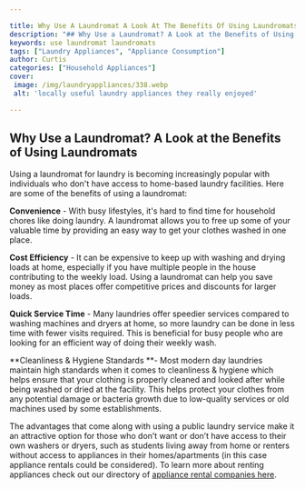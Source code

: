 ```yaml
---

title: Why Use A Laundromat A Look At The Benefits Of Using Laundromats
description: "## Why Use a Laundromat? A Look at the Benefits of Using Laundromats...find out now"
keywords: use laundromat laundromats
tags: ["Laundry Appliances", "Appliance Consumption"]
author: Curtis
categories: ["Household Appliances"]
cover: 
 image: /img/laundryappliances/338.webp
 alt: 'locally useful laundry appliances they really enjoyed'

---
```


## Why Use a Laundromat? A Look at the Benefits of Using Laundromats
Using a laundromat for laundry is becoming increasingly popular with individuals who don't have access to home-based laundry facilities. Here are some of the benefits of using a laundromat: 

**Convenience** - With busy lifestyles, it's hard to find time for household chores like doing laundry. A laundromat allows you to free up some of your valuable time by providing an easy way to get your clothes washed in one place. 

**Cost Efficiency** - It can be expensive to keep up with washing and drying loads at home, especially if you have multiple people in the house contributing to the weekly load. Using a laundromat can help you save money as most places offer competitive prices and discounts for larger loads. 

**Quick Service Time** - Many laundries offer speedier services compared to washing machines and dryers at home, so more laundry can be done in less time with fewer visits required. This is beneficial for busy people who are looking for an efficient way of doing their weekly wash. 

 **Cleanliness & Hygiene Standards **- Most modern day laundries maintain high standards when it comes to cleanliness & hygiene which helps ensure that your clothing is properly cleaned and looked after while being washed or dried at the facility. This helps protect your clothes from any potential damage or bacteria growth due to low-quality services or old machines used by some establishments. 

 The advantages that come along with using a public laundry service make it an attractive option for those who don’t want or don’t have access to their own washers or dryers, such as students living away from home or renters without access to appliances in their homes/apartments (in this case appliance rentals could be considered). To learn more about renting appliances check out our directory of [appliance rental companies here](./pages/appliance-rental).
